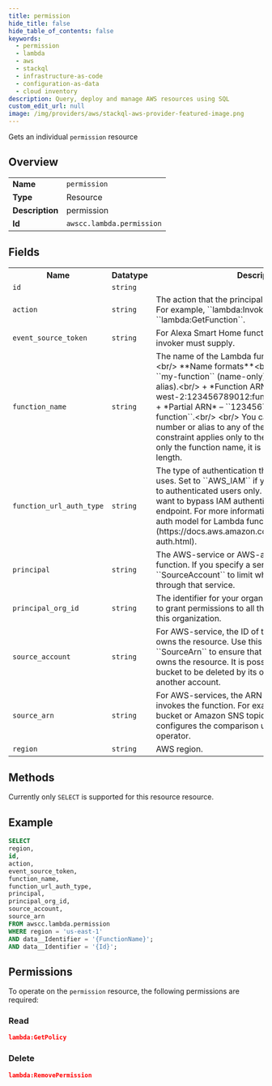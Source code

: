 ```yaml
---
title: permission
hide_title: false
hide_table_of_contents: false
keywords:
  - permission
  - lambda
  - aws
  - stackql
  - infrastructure-as-code
  - configuration-as-data
  - cloud inventory
description: Query, deploy and manage AWS resources using SQL
custom_edit_url: null
image: /img/providers/aws/stackql-aws-provider-featured-image.png
---
```

Gets an individual <code>permission</code> resource

## Overview
<table><tbody>
<tr><td><b>Name</b></td><td><code>permission</code></td></tr>
<tr><td><b>Type</b></td><td>Resource</td></tr>
<tr><td><b>Description</b></td><td>permission</td></tr>
<tr><td><b>Id</b></td><td><code>awscc.lambda.permission</code></td></tr>
</tbody></table>

## Fields
<table><tbody>
<tr><th>Name</th><th>Datatype</th><th>Description</th></tr>
<tr><td><code>id</code></td><td><code>string</code></td><td></td></tr>
<tr><td><code>action</code></td><td><code>string</code></td><td>The action that the principal can use on the function. For example, ``lambda:InvokeFunction`` or ``lambda:GetFunction``.</td></tr>
<tr><td><code>event_source_token</code></td><td><code>string</code></td><td>For Alexa Smart Home functions, a token that the invoker must supply.</td></tr>
<tr><td><code>function_name</code></td><td><code>string</code></td><td>The name of the Lambda function, version, or alias.&lt;br&#x2F;&gt;  **Name formats**&lt;br&#x2F;&gt; +   *Function name* – ``my-function`` (name-only), ``my-function:v1`` (with alias).&lt;br&#x2F;&gt;  +   *Function ARN* – ``arn:aws:lambda:us-west-2:123456789012:function:my-function``.&lt;br&#x2F;&gt;  +   *Partial ARN* – ``123456789012:function:my-function``.&lt;br&#x2F;&gt;  &lt;br&#x2F;&gt; You can append a version number or alias to any of the formats. The length constraint applies only to the full ARN. If you specify only the function name, it is limited to 64 characters in length.</td></tr>
<tr><td><code>function_url_auth_type</code></td><td><code>string</code></td><td>The type of authentication that your function URL uses. Set to ``AWS_IAM`` if you want to restrict access to authenticated users only. Set to ``NONE`` if you want to bypass IAM authentication to create a public endpoint. For more information, see &#91;Security and auth model for Lambda function URLs&#93;(https:&#x2F;&#x2F;docs.aws.amazon.com&#x2F;lambda&#x2F;latest&#x2F;dg&#x2F;urls-auth.html).</td></tr>
<tr><td><code>principal</code></td><td><code>string</code></td><td>The AWS-service or AWS-account that invokes the function. If you specify a service, use ``SourceArn`` or ``SourceAccount`` to limit who can invoke the function through that service.</td></tr>
<tr><td><code>principal_org_id</code></td><td><code>string</code></td><td>The identifier for your organization in AOlong. Use this to grant permissions to all the AWS-accounts under this organization.</td></tr>
<tr><td><code>source_account</code></td><td><code>string</code></td><td>For AWS-service, the ID of the AWS-account that owns the resource. Use this together with ``SourceArn`` to ensure that the specified account owns the resource. It is possible for an Amazon S3 bucket to be deleted by its owner and recreated by another account.</td></tr>
<tr><td><code>source_arn</code></td><td><code>string</code></td><td>For AWS-services, the ARN of the AWS resource that invokes the function. For example, an Amazon S3 bucket or Amazon SNS topic.&lt;br&#x2F;&gt; Note that Lambda configures the comparison using the ``StringLike`` operator.</td></tr>
<tr><td><code>region</code></td><td><code>string</code></td><td>AWS region.</td></tr>

</tbody></table>

## Methods
Currently only <code>SELECT</code> is supported for this resource resource.

## Example
```sql
SELECT
region,
id,
action,
event_source_token,
function_name,
function_url_auth_type,
principal,
principal_org_id,
source_account,
source_arn
FROM awscc.lambda.permission
WHERE region = 'us-east-1'
AND data__Identifier = '{FunctionName}';
AND data__Identifier = '{Id}';
```

## Permissions

To operate on the <code>permission</code> resource, the following permissions are required:

### Read
```json
lambda:GetPolicy
```

### Delete
```json
lambda:RemovePermission
```

